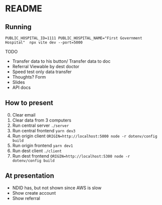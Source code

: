 # README
## Running
```
PUBLIC_HOSPITAL_ID=1111 PUBLIC_HOSPITAL_NAME="First Government Hospital"  npx vite dev --port=5000
```

TODO
- Transfer data to his button/ Transfer data to doc
- Referral Viewable by dest doctor
- Speed test only data transfer
- Thoughts? Form
- Slides
- API docs


## How to present
0. Clear email
0. Clear data from 3 computers
1. Run central server   `./server`
4. Run central frontend `yarn dev3`
2. Run origin client    `ORIGIN=http://localhost:5000 node -r dotenv/config build`
3. Run origin frontend  `yarn dev1`
4. Run dest client      `./client`
4. Run dest frontend    `ORIGIN=http://localhost:5300 node -r dotenv/config build`

## At presentation
- NDID has, but not shown since AWS is slow
- Show create account
- Show referral